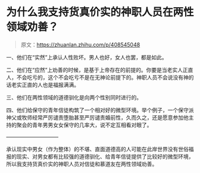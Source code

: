 # 为什么我支持货真价实的神职人员在两性领域劝善？

> 原文：<https://zhuanlan.zhihu.com/p/408545048>

一、他们在“实然”上承认人性败坏。男人也好，女人也罢，都是如此。

二、他们在“应然”上劝善的时候，是基于上帝存在的前提的。你要是当老实人正直人，不会吃亏的，这个不会吃亏不是在无神论前提下的。神职人员不会说没有神的话老实正直的人也是福报满满。

三、他们在两性领域的道德驯化是向两个性别同时进行的。

四、他们给保守的青年信徒构筑了一个相对好的微型环境。举个例子，一个保守派神父或牧师经常严厉谴责堕胎甚至严厉谴责婚前性，久而久之，还是愿意参加他主持的聚会的青年男男女女保守的几率大，说不定互相看对眼了。

——————————

承认现实中男女（作为整体）的不堪、直面道德高的人可能在此岸世界没有世俗福报的现实、对男女都有比较强的道德驯化、给青年信徒提供了比较好的微型环境，所以我支持货真价实的神职人员对信徒和慕道友在两性领域劝善。